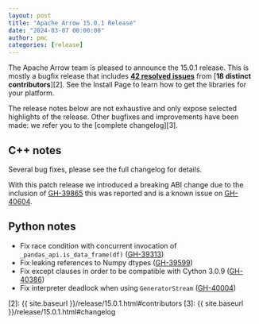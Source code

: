 ```yaml
---
layout: post
title: "Apache Arrow 15.0.1 Release"
date: "2024-03-07 00:00:00"
author: pmc
categories: [release]
---
```

<!--
{% comment %}
Licensed to the Apache Software Foundation (ASF) under one or more
contributor license agreements.  See the NOTICE file distributed with
this work for additional information regarding copyright ownership.
The ASF licenses this file to you under the Apache License, Version 2.0
(the "License"); you may not use this file except in compliance with
the License.  You may obtain a copy of the License at

http://www.apache.org/licenses/LICENSE-2.0

Unless required by applicable law or agreed to in writing, software
distributed under the License is distributed on an "AS IS" BASIS,
WITHOUT WARRANTIES OR CONDITIONS OF ANY KIND, either express or implied.
See the License for the specific language governing permissions and
limitations under the License.
{% endcomment %}
-->


The Apache Arrow team is pleased to announce the 15.0.1 release.
This is mostly a bugfix release that includes [**42 resolved issues**][1]
from [**18 distinct contributors**][2]. See the Install Page to learn how to
get the libraries for your platform.

The release notes below are not exhaustive and only expose selected highlights
of the release. Other bugfixes and improvements have been made: we refer
you to the [complete changelog][3].

## C++ notes

Several bug fixes, please see the full changelog for details.

With this patch release we introduced a breaking ABI change due to the inclusion of [GH-39865](https://github.com/apache/arrow/issues/39865)
this was reported and is a known issue on [GH-40604](https://github.com/apache/arrow/issues/40604).

## Python notes

* Fix race condition with concurrent invocation of `_pandas_api.is_data_frame(df)` ([GH-39313](https://github.com/apache/arrow/issues/39313))
* Fix leaking references to Numpy dtypes ([GH-39599](https://github.com/apache/arrow/issues/39599))
* Fix except clauses in order to be compatible with Cython 3.0.9 ([GH-40386](https://github.com/apache/arrow/issues/40386))
* Fix interpreter deadlock when using `GeneratorStream` ([GH-40004](https://github.com/apache/arrow/issues/40004))



[1]: https://github.com/apache/arrow/milestone/60?closed=1
[2]: {{ site.baseurl }}/release/15.0.1.html#contributors
[3]: {{ site.baseurl }}/release/15.0.1.html#changelog
